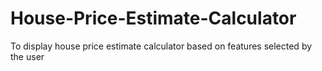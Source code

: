 # House-Price-Estimate-Calculator
To display house price estimate calculator based on features selected by the user
